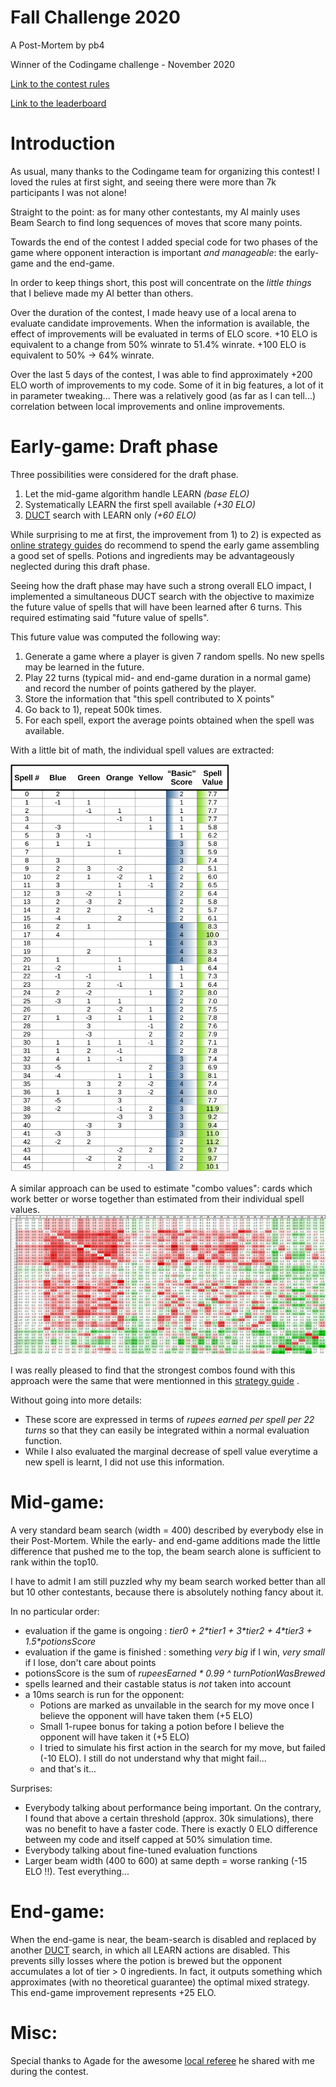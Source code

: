 # Fall Challenge 2020
A Post-Mortem by pb4

Winner of the Codingame challenge - November 2020  

[Link to the contest rules](https://www.codingame.com/multiplayer/bot-programming/fall-challenge-2020)

[Link to the leaderboard](https://www.codingame.com/contests/fall-challenge-2020/leaderboard/global)

# Introduction
As usual, many thanks to the Codingame team for organizing this contest! I loved the rules at first sight, and seeing there were more than 7k participants I was not alone!

Straight to the point: as for many other contestants, my AI mainly uses Beam Search to find long sequences of moves that score many points.

Towards the end of the contest I added special code for two phases of the game where opponent interaction is important *and manageable*: the early-game and the end-game.

In order to keep things short, this post will concentrate on the *little things* that I believe made my AI better than others.

Over the duration of the contest, I made heavy use of a local arena to evaluate candidate improvements. When the information is available, the effect of improvements will be evaluated in terms of ELO score. +10 ELO is equivalent to a change from 50% winrate to 51.4% winrate. +100 ELO is equivalent to 50% -> 64% winrate.

Over the last 5 days of the contest, I was able to find approximately +200 ELO worth of improvements to my code. Some of it in big features, a lot of it in parameter tweaking... There was a relatively good (as far as I can tell...) correlation between local improvements and online improvements.

# Early-game: Draft phase
Three possibilities were considered for the draft phase.
1. Let the mid-game algorithm handle LEARN *(base ELO)*
2. Systematically LEARN the first spell available *(+30 ELO)*
3. [DUCT](http://mlanctot.info/files/papers/cig14-smmctsggp.pdf) search with LEARN only *(+60 ELO)*

While surprising to me at first, the improvement from 1) to 2) is expected as [online strategy guides](https://spicee.mattle.online/lobby/forum/topic/d52WjBx3WX3R27rzy/a-player-s-guide-to-spicee) do recommend to spend the early game assembling a good set of spells. Potions and ingredients may be advantageously neglected during this draft phase.

Seeing how the draft phase may have such a strong overall ELO impact, I implemented a simultaneous DUCT search with the objective to maximize the future value of spells that will have been learned after 6 turns. This required estimating said "future value of spells".

This future value was computed the following way:
1. Generate a game where a player is given 7 random spells. No new spells may be learned in the future.
2. Play 22 turns (typical mid- and end-game duration in a normal game) and record the number of points gathered by the player.
3. Store the information that "this spell contributed to X points"
4. Go back to 1), repeat 500k times.
5. For each spell, export the average points obtained when the spell was available.

With a little bit of math, the individual spell values are extracted:

<img src="img/SpellValues.png" width="350">

A similar approach can be used to estimate "combo values": cards which work better or worse together than estimated from their individual spell values.
<img src="img/ComboValues.png">

I was really pleased to find that the strongest combos found with this approach were the same that were mentionned in this [strategy guide](https://spicee.mattle.online/lobby/forum/topic/d52WjBx3WX3R27rzy/a-player-s-guide-to-spicee) .

Without going into more details:
- These score are expressed in terms of *rupees earned per spell per 22 turns* so that they can easily be integrated within a normal evaluation function. 
- While I also evaluated the marginal decrease of spell value everytime a new spell is learnt, I did not use this information.

# Mid-game: 

A very standard beam search (width = 400) described by everybody else in their Post-Mortem. While the early- and end-game additions made the little difference that pushed me to the top, the beam search alone is sufficient to rank within the top10.

I have to admit I am still puzzled why my beam search worked better than all but 10 other contestants, because there is absolutely nothing fancy about it. 

In no particular order:
- evaluation if the game is ongoing : *tier0 + 2&ast;tier1 + 3&ast;tier2 + 4&ast;tier3 + 1.5&ast;potionsScore*
- evaluation if the game is finished : something *very big* if I win, *very small* if I lose, don't care about points
- potionsScore is the sum of *rupeesEarned &ast; 0.99 ^ turnPotionWasBrewed*
- spells learned and their castable status is *not* taken into account
- a 10ms search is run for the opponent:
  - Potions are marked as unvailable in the search for my move once I believe the opponent will have taken them (+5 ELO)
  - Small 1-rupee bonus for taking a potion before I believe the opponent will have taken it (+5 ELO)
  - I tried to simulate his first action in the search for my move, but failed (-10 ELO). I still do not understand why that might fail...
  - and that's it...
        
Surprises:
 - Everybody talking about performance being important. On the contrary, I found that above a certain threshold (approx. 30k simulations), there was no benefit to have a faster code. There is exactly 0 ELO difference between my code and itself capped at 50% simulation time.
 - Everybody talking about fine-tuned evaluation functions
 - Larger beam width (400 to 600) at same depth = worse ranking (-15 ELO !!). Test everything...  

# End-game: 
When the end-game is near, the beam-search is disabled and replaced by another [DUCT](http://mlanctot.info/files/papers/cig14-smmctsggp.pdf) search, in which all LEARN actions are disabled.
This prevents silly losses where the potion is brewed but the opponent accumulates a lot of tier > 0 ingredients. In fact, it outputs something which approximates (with no theoretical guarantee) the optimal mixed strategy.
This end-game improvement represents +25 ELO.

# Misc:
Special thanks to Agade for the awesome [local referee](https://github.com/Agade09/Fall2020-Challenge-Arena) he shared with me during the contest.
